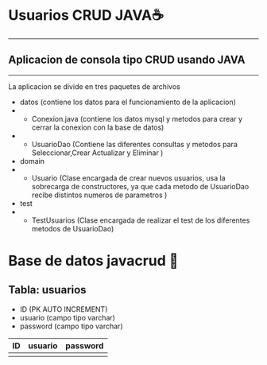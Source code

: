 # Usuarios CRUD JAVA☕
---
## Aplicacion de consola tipo CRUD usando JAVA
---
La aplicacion se divide en tres paquetes de archivos 
- datos (contiene los datos para el funcionamiento de la aplicacion)
- - Conexion.java (contiene los datos mysql y metodos para crear y cerrar la conexion con la base de datos)
- - UsuarioDao (Contiene las diferentes consultas y metodos para Seleccionar,Crear Actualizar y Eliminar )
- domain
- - Usuario (Clase encargada de crear nuevos usuarios, usa la sobrecarga de constructores, ya que cada metodo de UsuarioDao recibe distintos numeros de parametros )
- test
- - TestUsuarios (Clase encargada de realizar el test de los diferentes metodos de UsuarioDao)

# Base de datos javacrud 📔
## Tabla: usuarios
- ID (PK AUTO INCREMENT)
- usuario (campo tipo varchar)
- password (campo tipo varchar)


| ID  | usuario | password |
| --------- | --------- | --------- |
|    |    |     |
